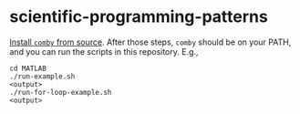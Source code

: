 # scientific-programming-patterns

[Install `comby` from source](). After those steps, `comby` should be on your PATH, and you can run the scripts in this repository. E.g.,


```
cd MATLAB
./run-example.sh
<output>
./run-for-loop-example.sh
<output>
```
